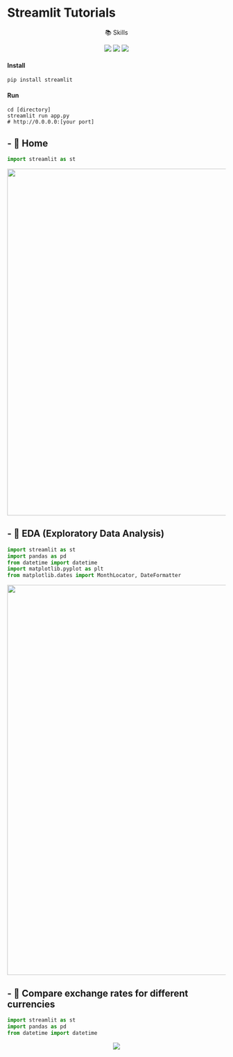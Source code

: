 # Streamlit Tutorials

<p align="center">📚 Skills</p>
<p align="center">
    <img src="https://img.shields.io/badge/Python-3776AB?style=plastic&logo=Python&logoColor=white"/>
    <img src="https://img.shields.io/badge/Streamlit-FF4B4B?style=plastic&logo=Streamlit&logoColor=white"/>
    <img src="https://img.shields.io/badge/Jupyter-F37626?style=plastic&logo=jupyter&logoColor=white"/>    
</p>

#### Install

```
pip install streamlit
```

#### Run

```
cd [directory]
streamlit run app.py 
# http://0.0.0.0:[your port]
```

## - 💸 Home 

```python
import streamlit as st
```

<p>
    <img src='https://github.com/Yeomdongsu/YH-semi_final-forex-exchange-rate/assets/117874997/65a011a4-71e4-464f-9f9b-80777f7f9828', width='800'>
</p>

## - 💸 EDA (Exploratory Data Analysis) 

```python
import streamlit as st
import pandas as pd
from datetime import datetime
import matplotlib.pyplot as plt
from matplotlib.dates import MonthLocator, DateFormatter
```

<p align="center">
    <img src='https://github.com/Yeomdongsu/YH-semi_final-forex-exchange-rate/assets/117874997/dd99384b-27e7-4573-a9f9-e9c1c182c16e', width='900'>
</p>

## - 💸 Compare exchange rates for different currencies

```python
import streamlit as st
import pandas as pd
from datetime import datetime
```

<p align='center'>
    <img src='https://github.com/Yeomdongsu/YH-semi_final-forex-exchange-rate/assets/117874997/26491a9c-c8b4-4e5b-adf6-5c37c10a1276'>
</p>
